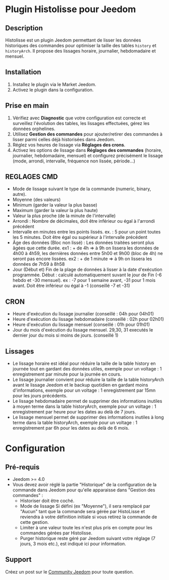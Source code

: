 # Plugin Histolisse pour Jeedom

## Description
Histolisse est un plugin Jeedom permettant de lisser les données historiques des commandes pour optimiser la taille des tables `history` et `historyArch`. Il propose des lissages horaire, journalier, hebdomadaire et mensuel.

## Installation
1. Installez le plugin via le Market Jeedom.
2. Activez le plugin dans la configuration.

## Prise en main
1. Vérifiez avec **Diagnostic** que votre configuration est correcte et surveillez l'évolution des tables, les lissages effectuées, gérez les données orphelines.
2. Utilisez **Gestion des commandes** pour ajouter/retirer des commandes à lisser parmi celles déjà historisées dans Jeedom.
3. Réglez vos heures de lissage via **Réglages des crons**.
4. Activez les options de lissage dans **Réglages des commandes** (horaire, journalier, hebdomadaire, mensuel) et configurez précisément le lissage (mode, arrondi, intervalle, fréquence non lissée, période...)

## REGLAGES CMD
- Mode de lissage suivant le type de la commande (numeric, binary, autre).
- Moyenne (des valeurs)
- Minimum (garder la valeur la plus basse)
- Maximum (garder la valeur la plus haute)
- Valeur la plus proche (de la minute de l'intervalle)
- Arrondi : Nombre de décimales, doit être inférieur ou égal à l'arrondi précédent
- Intervalle en minutes entre les points lissés. 
    ex. : 5 pour un point toutes les 5 minutes. Doit être égal ou supérieur à l'intervalle précédent
- Âge des données (Bloc non lissé) : Les données traitées seront plus âgées que cette durée. 
    ex1 : + de 4h => à 9h on lissera les données de 4h00 à 4h59, les dernières données entre 5h00 et 9h00 (bloc de 4h) ne seront pas encore lissées. 
    ex2 : + de 1 minute => à 9h on lissera les données de 7h59 à 8h58
- Jour (Début et) Fin de la plage de données à lisser à la date d'exécution programmée.
    Début : calculé automatiquement suvant le jour de Fin (-6 hebdo et -30 mensuel).
    ex : -7 pour 1 semaine avant, -31 pour 1 mois avant. Doit être inférieur ou égal à -1 (conseillé -7 et -31)

## CRON
- Heure d'exécution du lissage journalier (conseillé : 04h pour 04h01)
- Heure d'exécution du lissage hebdomadaire (conseillé : 02h pour 02h01)
- Heure d'exécution du lissage mensuel (conseillé : 01h pour 01h01)
- Jour du mois d'exécution du lissage mensuel. 29,30, 31 executés le dernier jour du mois si moins de jours. (conseillé 1)

## Lissages
- Le lissage horaire est idéal pour réduire la taille de la table history en journée tout en gardant des données utiles, exemple pour un voltage : 1 enregistrement par minute pour la journée en cours. 
- Le lissage journalier convient pour réduire la taille de la table historyArch avant le lissage Jeedom et le backup quotidien en gardant moins d'informations, exemple pour un voltage : 1 enregistrement par 15mn pour les jours précédents.
- Le lissage hebdomadaire permet de supprimer des informations inutiles à moyen terme dans la table historyArch, exemple pour un voltage : 1 enregistrement par heure pour les dates au delà de 7 jours.
- Le lissage mensuel permet de supprimer des informations inutiles à long terme dans la table historyArch, exemple pour un voltage : 1 enregistrement par 6h pour les dates au delà de 6 mois.

# Configuration

## Pré-requis
- Jeedom >= 4.0
- Vous devez avoir réglé la partie "Historique" de la configuration de la commande dans Jeedom pour qu'elle apparaisse dans "Gestion des commandes" :
    - Historiser doit être coché.
    - Mode de lissage Si défini (ex "Moyenne"), il sera remplacé par "Aucun" tant que la commande sera gérée par HistoLisse et reviendra à votre définition initiale si vous retirez la commande de cette gestion.
    - Limiter à une valeur toute les n'est plus pris en compte pour les commandes gérées par Histolisse.
    - Purger historique reste géré par Jeedom suivant votre réglage (7 jours, 3 mois etc.), est indiqué ici pour information.

## Support
Créez un post sur le [Community Jeedom](https://community.jeedom.com/) pour toute question.